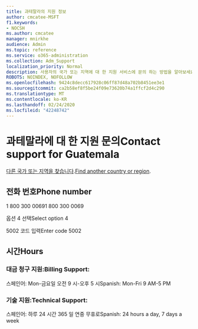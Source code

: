 ```yaml
---
title: 과테말라의 지원 정보
author: cmcatee-MSFT
f1.keywords:
- NOCSH
ms.author: cmcatee
manager: mnirkhe
audience: Admin
ms.topic: reference
ms.service: o365-administration
ms.collection: Adm_Support
localization_priority: Normal
description: 사용자의 국가 또는 지역에 대 한 지원 서비스에 문의 하는 방법을 알아보세요.
ROBOTS: NOINDEX, NOFOLLOW
ms.openlocfilehash: 9424c8decc617928c06ff87d48a702b8451ee3e1
ms.sourcegitcommit: ca2b58ef8f5be24f09e73620b74a1ffcf2d4c290
ms.translationtype: MT
ms.contentlocale: ko-KR
ms.lasthandoff: 02/24/2020
ms.locfileid: "42248742"
---
```

# <a name="contact-support-for-guatemala"></a><span data-ttu-id="70f75-103">과테말라에 대 한 지원 문의</span><span class="sxs-lookup"><span data-stu-id="70f75-103">Contact support for Guatemala</span></span>

<span data-ttu-id="70f75-104">[다른 국가 또는 지역을 찾습니다](../contact-support-for-business-products.md).</span><span class="sxs-lookup"><span data-stu-id="70f75-104">[Find another country or region](../contact-support-for-business-products.md).</span></span>

## <a name="phone-number"></a><span data-ttu-id="70f75-105">전화 번호</span><span class="sxs-lookup"><span data-stu-id="70f75-105">Phone number</span></span>
<span data-ttu-id="70f75-106">1 800 300 0069</span><span class="sxs-lookup"><span data-stu-id="70f75-106">1 800 300 0069</span></span>

<span data-ttu-id="70f75-107">옵션 4 선택</span><span class="sxs-lookup"><span data-stu-id="70f75-107">Select option 4</span></span>

<span data-ttu-id="70f75-108">5002 코드 입력</span><span class="sxs-lookup"><span data-stu-id="70f75-108">Enter code 5002</span></span>

## <a name="hours"></a><span data-ttu-id="70f75-109">시간</span><span class="sxs-lookup"><span data-stu-id="70f75-109">Hours</span></span>
### <a name="billing-support"></a><span data-ttu-id="70f75-110">대금 청구 지원:</span><span class="sxs-lookup"><span data-stu-id="70f75-110">Billing Support:</span></span>

<span data-ttu-id="70f75-111">스페인어: Mon-금요일 오전 9 시-오후 5 시</span><span class="sxs-lookup"><span data-stu-id="70f75-111">Spanish: Mon-Fri 9 AM-5 PM</span></span>

### <a name="technical-support"></a><span data-ttu-id="70f75-112">기술 지원:</span><span class="sxs-lookup"><span data-stu-id="70f75-112">Technical Support:</span></span>

<span data-ttu-id="70f75-113">스페인어: 하루 24 시간 365 일 연중 무휴로</span><span class="sxs-lookup"><span data-stu-id="70f75-113">Spanish: 24 hours a day, 7 days a week</span></span>
